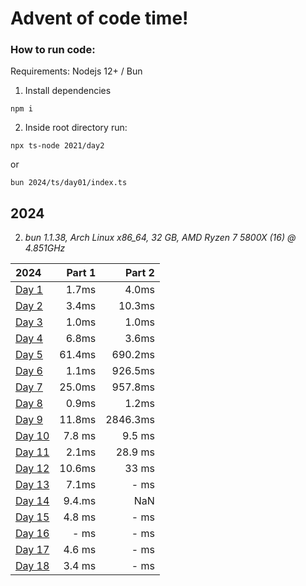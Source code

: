# Advent of code time!

### How to run code:

Requirements: Nodejs 12+ / Bun

1. Install dependencies

```
npm i
```

2. Inside root directory run:

```
npx ts-node 2021/day2
```

or

```
bun 2024/ts/day01/index.ts
```

## 2024
2. *bun 1.1.38, Arch Linux x86_64, 32 GB, AMD Ryzen 7 5800X (16) @ 4.851GHz*

| 2024 | Part 1 | Part 2 |
| :--- | ---: | ---: |
| [Day 1](/2024/ts/day01/index.ts) | 1.7ms  | 4.0ms  |
| [Day 2](/2024/ts/day02/index.ts) | 3.4ms  | 10.3ms  |
| [Day 3](/2024/ts/day03/index.ts) | 1.0ms  | 1.0ms  |
| [Day 4](/2024/ts/day04/index.ts) | 6.8ms  | 3.6ms  |
| [Day 5](/2024/ts/day05/index.ts) | 61.4ms  | 690.2ms  |
| [Day 6](/2024/ts/day06/index.ts) | 1.1ms  | 926.5ms  |
| [Day 7](/2024/ts/day07/index.ts) | 25.0ms  | 957.8ms  |
| [Day 8](/2024/ts/day08/index.ts) | 0.9ms  | 1.2ms  |
| [Day 9](/2024/ts/day09/index.ts) | 11.8ms  | 2846.3ms  |
| [Day 10](/2024/ts/day10/index.ts) | 7.8 ms | 9.5 ms |
| [Day 11](/2024/ts/day11/index.ts) | 2.1ms | 28.9 ms |
| [Day 12](/2024/ts/day12/index.ts) | 10.6ms | 33 ms |
| [Day 13](/2024/ts/day13/index.ts) | 7.1ms | - ms |
| [Day 14](/2024/ts/day14/index.ts) | 9.4.ms | NaN |
| [Day 15](/2024/ts/day15/index.ts) | 4.8 ms | - ms |
| [Day 16](/2024/ts/day16/index.ts) | - ms | - ms |
| [Day 17](/2024/ts/day17/index.ts) | 4.6 ms | - ms |
| [Day 18](/2024/ts/day18/index.ts) | 3.4 ms | - ms |
